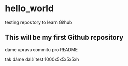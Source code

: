 # hello_world
testing repository to learn Github

## This will be my first Github repository 

dáme upravu commitu pro README 

tak dáme další test 1000x5x5x5x5xh
